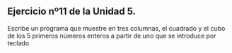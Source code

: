 ## Ejercicio nº11 de la Unidad 5.

Escribe un programa que muestre en tres columnas, el cuadrado y el cubo de
los 5 primeros números enteros a partir de uno que se introduce por teclado